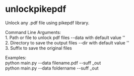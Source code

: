 # unlockpikepdf
 Unlock any .pdf file using pikepdf library.

 Command Line Arguments:  
      1. Path or file to unlock pdf files --data with default value ''  
      2. Directory to save the output files --dir with default value ''  
      3. Suffix to save the original files  

Examples:  
python main.py --data filename.pdf --suff _out  
python main.py --data foldername --suff _out 
      

